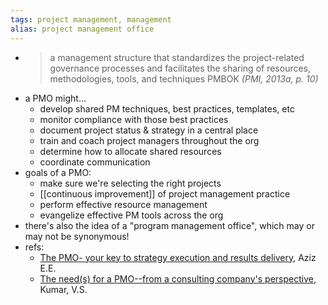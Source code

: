 ```yaml
---
tags: project management, management
alias: project management office
---
```


- > a management structure that standardizes the project-related governance processes and facilitates the sharing of resources, methodologies, tools, and techniques
  PMBOK *(PMI, 2013a, p. 10)*
- a PMO might...
	- develop shared PM techniques, best practices, templates, etc
	- monitor compliance with those best practices
	- document project status & strategy in a central place
	- train and coach project managers throughout the org
	- determine how to allocate shared resources
	- coordinate communication
- goals of a PMO:
	- make sure we're selecting the right projects
	- [[continuous improvement]] of project management practice
	- perform effective resource management
	- evangelize effective PM tools across the org
- there's also the idea of a "program management office", which may or may not be synonymous!
- refs:
	- [The PMO- your key to strategy execution and results delivery](https://www.pmi.org/learning/library/project-management-office-strategy-execution-1449), Aziz E.E.
	- [The need(s) for a PMO--from a consulting company's perspective](https://www.pmi.org/learning/library/program-management-office-promote-project-culture-7372), Kumar, V.S.